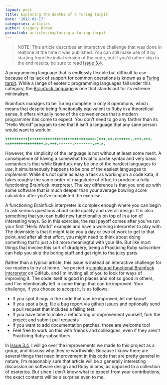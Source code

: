 ```yaml
---
layout: post
title: Exploring the depths of a Turing tarpit
date: '2012-01-17'
categories: articles
author: Gregory Brown
permalink: articles/exploring-a-turing-tarpit
---
```


> NOTE: This article describes an interactive challenge that was done in
> realtime at the time it was published. You can still make use of it
> by starting from the initial version of the code, but if you'd
> rather skip to the end results, be sure to read [Issue 3.4](https://practicingruby.com/articles/spiral-staircase-of-refactoring).

A programming language that is endlessly flexible but difficult to use because
of its lack of support for common operations is known as a [Turing
tarpit](http://en.wikipedia.org/wiki/Turing_tarpit). While a range of esoteric
programming languages fall under this category, the [Brainfuck
language](http://en.wikipedia.org/wiki/Brainfuck) is one that stands out for its
extreme minimalism.

Brainfuck manages to be Turing complete in only 8 operations, which means that
despite being functionally equivalent to Ruby in a theoretical sense, it offers
virtually none of the conveniences that a modern programmer has come to expect.
You don't need to go any farther than its "Hello World" program to see that it
isn't a language that any sane person would want to work in:

```ruby
++++++++++[>+++++++>++++++++++>+++>+<<<<-]>++.>+.+++++++..+++.>++.
<<+++++++++++++++.>.+++.------.--------.>+.>.
```

However, the simplicity of the language is not without at least some merit. A
consequence of having a somewhat trivial to parse syntax and very basic
semantics is that while Brainfuck may be one of the hardest languages to *use*,
it simultaneously happens to be one of the easiest languages to *implement*.
While it's not quite as easy a task as working on a code kata, it takes roughly
the same order of magnitude of effort to produce a fully functioning Brainfuck
interpreter. The key difference is that you end up with some software that is
much deeper than your average bowling score calculator after you've completed
the exercise.

A functioning Brainfuck interpreter is complex enough where you can begin to ask
serious questions about code quality and overall design. It is also something
that you can build new functionality on top of in a ton of interesting ways. So
in this exercise, the real payoff comes after you've run your first "Hello
World" example and have a working interpreter to play with. The downside is that
it might take you a day or two of work to get to that point, and after all that
effort, you might need to think about doing something that's just a bit more
meaningful with your life. But like most things that involve this sort of
drudgery, being a Practicing Ruby subscriber can help you skip the boring stuff
and get right to the juicy parts.

Rather than a typical article, this issue is instead an interactive challenge
for our readers to try at home. I've posted a [simple and functional Brainfuck
interpreter](https://github.com/elm-city-craftworks/turing_tarpit/tree/starting_point) on GitHub,
and I'm inviting all of you to look for ways of improving it. The code itself is
good in places and not so good in others, and I've intentionally left in some
things that can be improved. Your challenge, if you choose to accept it, is as
follows:

* If you spot things in the code that can be improved, let me know!
* If you spot a bug, file a bug report via github issues and optionally send a pull request that includes a failing test.
* If you have time to make a refactoring or improvement yourself, fork the project and submit pull requests
* If you want to add documentation patches, those are welcome too!
* Feel free to work on this with friends and colleagues, even if they aren't Practicing Ruby subscribers.

In [Issue 3.4](https://practicingruby.com/articles/spiral-staircase-of-refactoring), I will
go over the improvements we made to this project as a group, and discuss why
they're worthwhile. Because I know there are several things that need
improvement in this code that are pretty general in nature, I'm reasonably sure
that article will be a generally interesting discussion on software design and
Ruby idioms, as opposed to a collection of esoterica. But since I don't know
what to expect from your contributions, the exact contents will be a surprise
even to me.